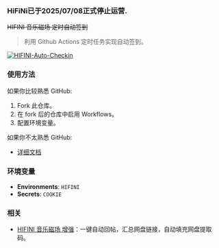 ### HiFiNi已于2025/07/08正式停止运营.


~~HIFINI 音乐磁场 定时自动签到~~

> 利用 Github Actions 定时任务实现自动签到。

[![HIFINI-Auto-Checkin](https://github.com/ewigl/hifini-auto-checkin/actions/workflows/Checkin.yml/badge.svg)](https://github.com/ewigl/hifini-auto-checkin/actions/workflows/Checkin.yml)

### 使用方法

如果你比较熟悉 GitHub:

1. Fork 此仓库。
2. 在 fork 后的仓库中启用 Workflows。
3. 配置环境变量。

如果你不太熟悉 GitHub:

- [详细文档](https://ewigl.github.io/notes/posts/programming/github-actions/)

### 环境变量

- **Environments**: `HIFINI`
- **Secrets**: `COOKIE`

### 相关

- [HIFINI 音乐磁场 增强](https://github.com/ewigl/hifini-enhanced)：一键自动回帖，汇总网盘链接，自动填充网盘提取码。 
